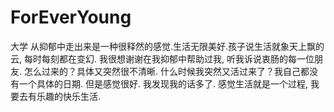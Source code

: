 # ForEverYoung
大学
从抑郁中走出来是一种很释然的感觉.生活无限美好.孩子说生活就象天上飘的云, 每时每刻都在变幻. 我很想谢谢在我抑郁中帮助过我, 听我诉说衷肠的每一位朋友. 怎么过来的？具体又突然很不清晰. 什么时候我突然又活过来了？我自己都没有一个具体的日期. 
但是感觉很好. 我发现我的话多了. 感觉生活就是一个过程, 我要去有乐趣的快乐生活. 

